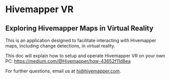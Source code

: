 # Hivemapper VR
## Exploring Hivemapper Maps in Virtual Reality

This is an application designed to facilitate interacting with Hivemapper maps, including change detections, in virtual reality.

 This doc will explain how to setup and operate Hivemapper VR on your own PC:
 https://medium.com/@Hivemapper/how-43652f11d8ea


For further questions, email us at <hi@hivemapper.com>.
